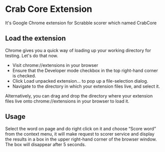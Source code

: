 # Crab Core Extension
It's Google Chrome extension for Scrabble scorer which named CrabCore

## Load the extension
Chrome gives you a quick way of loading up your working directory for
testing. Let's do that now.

- Visit chrome://extensions in your browser
- Ensure that the Developer mode checkbox in the top right-hand corner is
checked.
- Click Load unpacked extension… to pop up a file-selection dialog.
- Navigate to the directory in which your extension files live, and select
it.

Alternatively, you can drag and drop the directory where your extension
files live onto chrome://extensions in your browser to load it.

## Usage
Select the word on page and do right click on it and choose “Score word”
from the context menu, it will make request to scorer service and
display the results in a box in the upper right-hand corner of the
browser window.
The box will disappear after 5 seconds.
